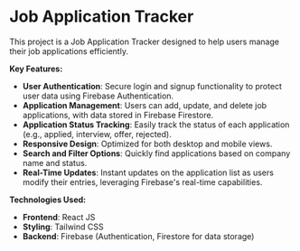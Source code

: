 # **Job Application Tracker**
This project is a Job Application Tracker designed to help users manage their job applications efficiently. 

**Key Features:**

- **User Authentication**: Secure login and signup functionality to protect user data using Firebase Authentication.
- **Application Management**: Users can add, update, and delete job applications, with data stored in Firebase Firestore.
- **Application Status Tracking**: Easily track the status of each application (e.g., applied, interview, offer, rejected).
- **Responsive Design**: Optimized for both desktop and mobile views.
- **Search and Filter Options**: Quickly find applications based on company name and status.
- **Real-Time Updates**: Instant updates on the application list as users modify their entries, leveraging Firebase's real-time capabilities.

**Technologies Used:**

- **Frontend**: React JS
- **Styling**: Tailwind CSS
- **Backend**: Firebase (Authentication, Firestore for data storage)
